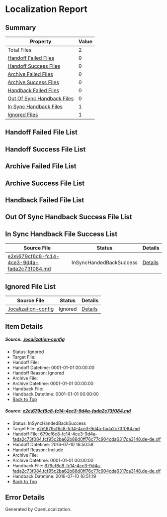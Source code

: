 # <a name='report-top'></a> Localization Report

## Summary
 Property | Value 
 -------- | ----- 
 Total Files | 2
[ Handoff Failed Files ](#handoff-failed-list)| 0
[ Handoff Success Files ](#handoff-success-list)| 0
[ Archive Failed Files ](#archive-failed-list)| 0
[ Archive Success Files ](#archive-success-list)| 0
[ Handback Failed Files ](#handback-failed-list)| 0
[ Out Of Sync Handback Files ](#outofsync-handback-success-list)| 0
[ In Sync Handback Files ](#insync-handback-success-list)| 1
[ Ignored Files ](#ignored-list)| 1

## <a name='handoff-failed-list'></a> Handoff Failed File List

## <a name='handoff-success-list'></a> Handoff Success File List

## <a name='archive-failed-list'></a> Archive Failed File List

## <a name='archive-success-list'></a> Archive Success File List

## <a name='handback-failed-list'></a> Handback Failed File List

## <a name='outofsync-handback-success-list'></a> Out Of Sync Handback Success File List

## <a name='insync-handback-success-list'></a> In Sync Handback File Success List
 Source File | Status | Details 
 ----------- | ------ | ------- 
 [e2e\679cf6c8-fc14-4ce3-9d4a-fada2c73f084.md](https://github.com/OpenLocalizationTestOrg/oltest/blob/f6536c43453004ffa0c48283c04488c1ad34b0f4/e2e/679cf6c8-fc14-4ce3-9d4a-fada2c73f084.md) | InSyncHandedBackSuccess | [Details](#49b7e8ef7051cc9950fb402615948b9a375c34571)

## <a name='ignored-list'></a> Ignored File List
 Source File | Status | Details 
 ----------- | ------ | ------- 
 [.localization-config](https://github.com/OpenLocalizationTestOrg/oltest/blob/f6536c43453004ffa0c48283c04488c1ad34b0f4/.localization-config) | Ignored | [Details](#3d4f252ac210baf56311d7e97dcc2db10974dbd20)

## Item Details
##### <a name='3d4f252ac210baf56311d7e97dcc2db10974dbd20'></a> Source: [.localization-config](https://github.com/OpenLocalizationTestOrg/oltest/blob/f6536c43453004ffa0c48283c04488c1ad34b0f4/.localization-config)
* Status: Ignored
* Target File: 
* Handoff File: 
* Handoff Datetime: 0001-01-01 00:00:00
* Handoff Reason: Ignored
* Archive File: 
* Archive Datetime: 0001-01-01 00:00:00
* Handback File: 
* Handback Datetime: 0001-01-01 00:00:00
* [Back to Top](#report-top)

##### <a name='49b7e8ef7051cc9950fb402615948b9a375c34571'></a> Source: [e2e\679cf6c8-fc14-4ce3-9d4a-fada2c73f084.md](https://github.com/OpenLocalizationTestOrg/oltest/blob/f6536c43453004ffa0c48283c04488c1ad34b0f4/e2e/679cf6c8-fc14-4ce3-9d4a-fada2c73f084.md)
* Status: InSyncHandedBackSuccess
* Target File: [e2e\679cf6c8-fc14-4ce3-9d4a-fada2c73f084.md](https://github.com/OpenLocalizationTestOrg/oltest-dede-fly/blob/4c63f7f7281751d367733c12de39e9e60c9e5a21/e2e/679cf6c8-fc14-4ce3-9d4a-fada2c73f084.md)
* Handoff File: [679cf6c8-fc14-4ce3-9d4a-fada2c73f084.fcf95c2ba62b88d0ff76c77c904cda6317ca3148.de-de.xlf](https://github.com/OpenLocalizationTestOrg/olhandoff-e2e/blob/b1b322a9f43f111862b1499a8b4910dc407b1149/ol-handoff/OpenLocalizationTestOrg/oltest-dede-fly/ci/ht/679cf6c8-fc14-4ce3-9d4a-fada2c73f084.fcf95c2ba62b88d0ff76c77c904cda6317ca3148.de-de.xlf)
* Handoff Datetime: 2016-07-10 16:50:58
* Handoff Reason: Include
* Archive File: 
* Archive Datetime: 0001-01-01 00:00:00
* Handback File: [679cf6c8-fc14-4ce3-9d4a-fada2c73f084.fcf95c2ba62b88d0ff76c77c904cda6317ca3148.de-de.xlf](https://github.com/OpenLocalizationTestOrg/olhandback-e2e/blob/1b40e21844636bdffa0ea292f612cb32db8b604b/ol-handback/OpenLocalizationTestOrg/oltest-dede-fly/ci/ht/679cf6c8-fc14-4ce3-9d4a-fada2c73f084.fcf95c2ba62b88d0ff76c77c904cda6317ca3148.de-de.xlf)
* Handback Datetime: 2016-07-10 16:51:19
* [Back to Top](#report-top)


## Error Details

Generated by OpenLocalization.

